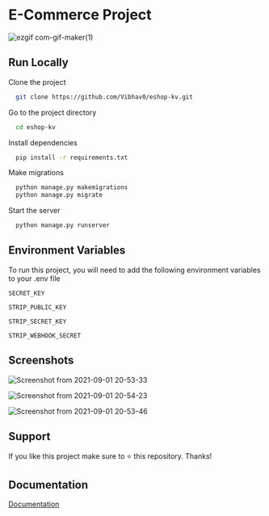 
# E-Commerce Project
![ezgif com-gif-maker(1)](https://user-images.githubusercontent.com/73296863/131703664-11a805cd-e3cb-488b-99c0-d524b1be61a2.gif)

## Run Locally

Clone the project

```bash
  git clone https://github.com/Vibhav0/eshop-kv.git
```

Go to the project directory

```bash
  cd eshop-kv
```

Install dependencies

```bash
  pip install -r requirements.txt
```

Make migrations
```bash
  python manage.py makemigrations
  python manage.py migrate
```

Start the server

```bash
  python manage.py runserver
```

  
## Environment Variables

To run this project, you will need to add the following environment variables to your .env file

`SECRET_KEY`

`STRIP_PUBLIC_KEY`

`STRIP_SECRET_KEY`

`STRIP_WEBHOOK_SECRET`
  
## Screenshots

![Screenshot from 2021-09-01 20-53-33](https://user-images.githubusercontent.com/73296863/131699120-ffa52a1e-b371-4097-bb8e-6a039ee9bc11.png)

![Screenshot from 2021-09-01 20-54-23](https://user-images.githubusercontent.com/73296863/131699414-f614837d-026a-4361-9985-a7cba2832710.png)

![Screenshot from 2021-09-01 20-53-46](https://user-images.githubusercontent.com/73296863/131699469-1d2aba42-a1ee-45bb-8ede-73275a6b9989.png)


  
## Support

If you like this project make sure to ⭐ this repository. Thanks!

  
## Documentation

[Documentation](https://linktodocumentation)

  
